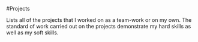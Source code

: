 #Projects  
  
  Lists all of the projects that I worked on as a team-work or on my own.
  The standard of work carried out on the projects demonstrate my hard skills as well as my soft skills.
